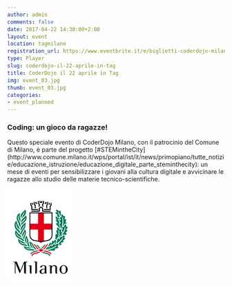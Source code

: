 ```yaml
---
author: admin
comments: false
date: 2017-04-22 14:30:00+2:00
layout: event
location: tagmilano
registration_url: https://www.eventbrite.it/e/biglietti-coderdojo-milano-e-steminthecity-tag-22-aprile-2017-33474133033
type: Player
slug: coderdojo-il-22-aprile-in-tag
title: CoderDojo il 22 aprile in Tag
img: event_03.jpg
thumb: event_03.jpg
categories:
- event_planned
---
```


<h3>Coding: un gioco da ragazze!</h3>
Questo speciale evento di CoderDojo Milano, con il patrocinio del Comune di Milano, è parte del progetto [#STEMintheCity](http://www.comune.milano.it/wps/portal/ist/it/news/primopiano/tutte_notizie/educazione_istruzione/educazione_digitale_parte_steminthecity): un mese di eventi per sensibilizzare i giovani alla cultura digitale e avvicinare le ragazze allo studio delle materie tecnico-scientifiche.
<p>
<img src="/assets/img/logo_comune_milano.png" alt="Comune di Milano" >
